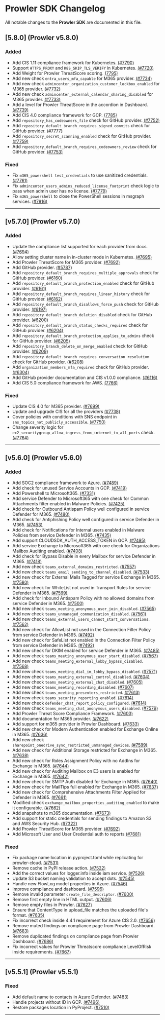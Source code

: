 # Prowler SDK Changelog

All notable changes to the **Prowler SDK** are documented in this file.

## [5.8.0] (Prowler v5.8.0)

### Added
- Add CIS 1.11 compliance framework for Kubernetes. [(#7790)](https://github.com/prowler-cloud/prowler/pull/7790)
- Support `HTTPS_PROXY` and `K8S_SKIP_TLS_VERIFY` in Kubernetes. [(#7720)](https://github.com/prowler-cloud/prowler/pull/7720)
- Add Weight for Prowler ThreatScore scoring. [(7795)](https://github.com/prowler-cloud/prowler/pull/7795)
- Add new check `entra_users_mfa_capable` for M365 provider. [(#7734)](https://github.com/prowler-cloud/prowler/pull/7734)
- Add new check `admincenter_organization_customer_lockbox_enabled` for M365 provider. [(#7732)](https://github.com/prowler-cloud/prowler/pull/7732)
- Add new check `admincenter_external_calendar_sharing_disabled` for M365 provider. [(#7733)](https://github.com/prowler-cloud/prowler/pull/7733)
- Add a level for Prowler ThreatScore in the accordion in Dashboard. [(#7739)](https://github.com/prowler-cloud/prowler/pull/7739)
- Add CIS 4.0 compliance framework for GCP. [(7785)](https://github.com/prowler-cloud/prowler/pull/7785)
- Add `repository_has_codeowners_file` check for GitHub provider. [(#7752)](https://github.com/prowler-cloud/prowler/pull/7752)
- Add `repository_default_branch_requires_signed_commits` check for GitHub provider. [(#7777)](https://github.com/prowler-cloud/prowler/pull/7777)
- Add `repository_secret_scanning_enabled` check for GitHub provider. [(#7759)](https://github.com/prowler-cloud/prowler/pull/7759)
- Add `repository_default_branch_requires_codeowners_review` check for GitHub provider. [(#7753)](https://github.com/prowler-cloud/prowler/pull/7753)

### Fixed
- Fix `m365_powershell test_credentials` to use sanitized credentials. [(#7761)](https://github.com/prowler-cloud/prowler/pull/7761)
- Fix `admincenter_users_admins_reduced_license_footprint` check logic to pass when admin user has no license. [(#7779)](https://github.com/prowler-cloud/prowler/pull/7779)
- Fix `m365_powershell` to close the PowerShell sessions in msgraph services. [(#7816)](https://github.com/prowler-cloud/prowler/pull/7816)

---

## [v5.7.0] (Prowler v5.7.0)

### Added
- Update the compliance list supported for each provider from docs. [(#7694)](https://github.com/prowler-cloud/prowler/pull/7694)
- Allow setting cluster name in in-cluster mode in Kubernetes. [(#7695)](https://github.com/prowler-cloud/prowler/pull/7695)
- Add Prowler ThreatScore for M365 provider. [(#7692)](https://github.com/prowler-cloud/prowler/pull/7692)
- Add GitHub provider. [(#5787)](https://github.com/prowler-cloud/prowler/pull/5787)
- Add `repository_default_branch_requires_multiple_approvals` check for GitHub provider. [(#6160)](https://github.com/prowler-cloud/prowler/pull/6160)
- Add `repository_default_branch_protection_enabled` check for GitHub provider. [(#6161)](https://github.com/prowler-cloud/prowler/pull/6161)
- Add `repository_default_branch_requires_linear_history` check for GitHub provider. [(#6162)](https://github.com/prowler-cloud/prowler/pull/6162)
- Add `repository_default_branch_disallows_force_push` check for GitHub provider. [(#6197)](https://github.com/prowler-cloud/prowler/pull/6197)
- Add `repository_default_branch_deletion_disabled` check for GitHub provider. [(#6200)](https://github.com/prowler-cloud/prowler/pull/6200)
- Add `repository_default_branch_status_checks_required` check for GitHub provider. [(#6204)](https://github.com/prowler-cloud/prowler/pull/6204)
- Add `repository_default_branch_protection_applies_to_admins` check for GitHub provider. [(#6205)](https://github.com/prowler-cloud/prowler/pull/6205)
- Add `repository_branch_delete_on_merge_enabled` check for GitHub provider. [(#6209)](https://github.com/prowler-cloud/prowler/pull/6209)
- Add `repository_default_branch_requires_conversation_resolution` check for GitHub provider. [(#6208)](https://github.com/prowler-cloud/prowler/pull/6208)
- Add `organization_members_mfa_required` check for GitHub provider. [(#6304)](https://github.com/prowler-cloud/prowler/pull/6304)
- Add GitHub provider documentation and CIS v1.0.0 compliance. [(#6116)](https://github.com/prowler-cloud/prowler/pull/6116)
- Add CIS 5.0 compliance framework for AWS. [(7766)](https://github.com/prowler-cloud/prowler/pull/7766)

### Fixed
- Update CIS 4.0 for M365 provider. [(#7699)](https://github.com/prowler-cloud/prowler/pull/7699)
- Update and upgrade CIS for all the providers [(#7738)](https://github.com/prowler-cloud/prowler/pull/7738)
- Cover policies with conditions with SNS endpoint in `sns_topics_not_publicly_accessible`. [(#7750)](https://github.com/prowler-cloud/prowler/pull/7750)
- Change severity logic for `ec2_securitygroup_allow_ingress_from_internet_to_all_ports` check. [(#7764)](https://github.com/prowler-cloud/prowler/pull/7764)

---

## [v5.6.0] (Prowler v5.6.0)

### Added

- Add SOC2 compliance framework to Azure. [(#7489)](https://github.com/prowler-cloud/prowler/pull/7489)
- Add check for unused Service Accounts in GCP. [(#7419)](https://github.com/prowler-cloud/prowler/pull/7419)
- Add Powershell to Microsoft365. [(#7331)](https://github.com/prowler-cloud/prowler/pull/7331)
- Add service Defender to Microsoft365 with one check for Common Attachments filter enabled in Malware Policies. [(#7425)](https://github.com/prowler-cloud/prowler/pull/7425)
- Add check for Outbound Antispam Policy well configured in service Defender for M365. [(#7480)](https://github.com/prowler-cloud/prowler/pull/7480)
- Add check for Antiphishing Policy well configured in service Defender in M365. [(#7453)](https://github.com/prowler-cloud/prowler/pull/7453)
- Add check for Notifications for Internal users enabled in Malware Policies from service Defender in M365. [(#7435)](https://github.com/prowler-cloud/prowler/pull/7435)
- Add support CLOUDSDK_AUTH_ACCESS_TOKEN in GCP. [(#7495)](https://github.com/prowler-cloud/prowler/pull/7495)
- Add service Exchange to Microsoft365 with one check for Organizations Mailbox Auditing enabled. [(#7408)](https://github.com/prowler-cloud/prowler/pull/7408)
- Add check for Bypass Disable in every Mailbox for service Defender in M365. [(#7418)](https://github.com/prowler-cloud/prowler/pull/7418)
- Add new check `teams_external_domains_restricted`. [(#7557)](https://github.com/prowler-cloud/prowler/pull/7557)
- Add new check `teams_email_sending_to_channel_disabled`. [(#7533)](https://github.com/prowler-cloud/prowler/pull/7533)
- Add new check for External Mails Tagged for service Exchange in M365. [(#7580)](https://github.com/prowler-cloud/prowler/pull/7580)
- Add new check for WhiteList not used in Transport Rules for service Defender in M365. [(#7569)](https://github.com/prowler-cloud/prowler/pull/7569)
- Add check for Inbound Antispam Policy with no allowed domains from service Defender in M365. [(#7500)](https://github.com/prowler-cloud/prowler/pull/7500)
- Add new check `teams_meeting_anonymous_user_join_disabled`. [(#7565)](https://github.com/prowler-cloud/prowler/pull/7565)
- Add new check `teams_unmanaged_communication_disabled`. [(#7561)](https://github.com/prowler-cloud/prowler/pull/7561)
- Add new check `teams_external_users_cannot_start_conversations`. [(#7562)](https://github.com/prowler-cloud/prowler/pull/7562)
- Add new check for AllowList not used in the Connection Filter Policy from service Defender in M365. [(#7492)](https://github.com/prowler-cloud/prowler/pull/7492)
- Add new check for SafeList not enabled in the Connection Filter Policy from service Defender in M365. [(#7492)](https://github.com/prowler-cloud/prowler/pull/7492)
- Add new check for DKIM enabled for service Defender in M365. [(#7485)](https://github.com/prowler-cloud/prowler/pull/7485)
- Add new check `teams_meeting_anonymous_user_start_disabled`. [(#7567)](https://github.com/prowler-cloud/prowler/pull/7567)
- Add new check `teams_meeting_external_lobby_bypass_disabled`. [(#7568)](https://github.com/prowler-cloud/prowler/pull/7568)
- Add new check `teams_meeting_dial_in_lobby_bypass_disabled`. [(#7571)](https://github.com/prowler-cloud/prowler/pull/7571)
- Add new check `teams_meeting_external_control_disabled`. [(#7604)](https://github.com/prowler-cloud/prowler/pull/7604)
- Add new check `teams_meeting_external_chat_disabled`. [(#7605)](https://github.com/prowler-cloud/prowler/pull/7605)
- Add new check `teams_meeting_recording_disabled`. [(#7607)](https://github.com/prowler-cloud/prowler/pull/7607)
- Add new check `teams_meeting_presenters_restricted`. [(#7613)](https://github.com/prowler-cloud/prowler/pull/7613)
- Add new check `teams_security_reporting_enabled`. [(#7614)](https://github.com/prowler-cloud/prowler/pull/7614)
- Add new check `defender_chat_report_policy_configured`. [(#7614)](https://github.com/prowler-cloud/prowler/pull/7614)
- Add new check `teams_meeting_chat_anonymous_users_disabled`. [(#7579)](https://github.com/prowler-cloud/prowler/pull/7579)
- Add Prowler Threat Score Compliance Framework. [(#7603)](https://github.com/prowler-cloud/prowler/pull/7603)
- Add documentation for M365 provider. [(#7622)](https://github.com/prowler-cloud/prowler/pull/7622)
- Add support for m365 provider in Prowler Dashboard. [(#7633)](https://github.com/prowler-cloud/prowler/pull/7633)
- Add new check for Modern Authentication enabled for Exchange Online in M365. [(#7636)](https://github.com/prowler-cloud/prowler/pull/7636)
- Add new check `sharepoint_onedrive_sync_restricted_unmanaged_devices`. [(#7589)](https://github.com/prowler-cloud/prowler/pull/7589)
- Add new check for Additional Storage restricted for Exchange in M365. [(#7638)](https://github.com/prowler-cloud/prowler/pull/7638)
- Add new check for Roles Assignment Policy with no AddIns for Exchange in M365. [(#7644)](https://github.com/prowler-cloud/prowler/pull/7644)
- Add new check for Auditing Mailbox on E3 users is enabled for Exchange in M365. [(#7642)](https://github.com/prowler-cloud/prowler/pull/7642)
- Add new check for SMTP Auth disabled for Exchange in M365. [(#7640)](https://github.com/prowler-cloud/prowler/pull/7640)
- Add new check for MailTips full enabled for Exchange in M365. [(#7637)](https://github.com/prowler-cloud/prowler/pull/7637)
- Add new check for Comprehensive Attachments Filter Applied for Defender in M365. [(#7661)](https://github.com/prowler-cloud/prowler/pull/7661)
- Modified check `exchange_mailbox_properties_auditing_enabled` to make it configurable. [(#7662)](https://github.com/prowler-cloud/prowler/pull/7662)
- Add snapshots to m365 documentation. [(#7673)](https://github.com/prowler-cloud/prowler/pull/7673)
- Add support for static credentials for sending findings to Amazon S3 and AWS Security Hub. [(#7322)](https://github.com/prowler-cloud/prowler/pull/7322)
- Add Prowler ThreatScore for M365 provider. [(#7692)](https://github.com/prowler-cloud/prowler/pull/7692)
- Add Microsoft User and User Credential auth to reports [(#7681)](https://github.com/prowler-cloud/prowler/pull/7681)

### Fixed

- Fix package name location in pyproject.toml while replicating for prowler-cloud. [(#7531)](https://github.com/prowler-cloud/prowler/pull/7531)
- Remove cache in PyPI release action. [(#7532)](https://github.com/prowler-cloud/prowler/pull/7532)
- Add the correct values for logger.info inside iam service. [(#7526)](https://github.com/prowler-cloud/prowler/pull/7526)
- Update S3 bucket naming validation to accept dots. [(#7545)](https://github.com/prowler-cloud/prowler/pull/7545)
- Handle new FlowLog model properties in Azure. [(#7546)](https://github.com/prowler-cloud/prowler/pull/7546)
- Improve compliance and dashboard. [(#7596)](https://github.com/prowler-cloud/prowler/pull/7596)
- Remove invalid parameter `create_file_descriptor`. [(#7600)](https://github.com/prowler-cloud/prowler/pull/7600)
- Remove first empty line in HTML output. [(#7606)](https://github.com/prowler-cloud/prowler/pull/7606)
- Remove empty files in Prowler. [(#7627)](https://github.com/prowler-cloud/prowler/pull/7627)
- Ensure that ContentType in upload_file matches the uploaded file's format. [(#7635)](https://github.com/prowler-cloud/prowler/pull/7635)
- Fix incorrect check inside 4.4.1 requirement for Azure CIS 2.0. [(#7656)](https://github.com/prowler-cloud/prowler/pull/7656)
- Remove muted findings on compliance page from Prowler Dashboard. [(#7683)](https://github.com/prowler-cloud/prowler/pull/7683)
- Remove duplicated findings on compliance page from Prowler Dashboard. [(#7686)](https://github.com/prowler-cloud/prowler/pull/7686)
- Fix incorrect values for Prowler Threatscore compliance LevelOfRisk inside requirements. [(#7667)](https://github.com/prowler-cloud/prowler/pull/7667)

---

## [v5.5.1] (Prowler v5.5.1)

### Fixed

- Add default name to contacts in Azure Defender. [(#7483)](https://github.com/prowler-cloud/prowler/pull/7483)
- Handle projects without ID in GCP. [(#7496)](https://github.com/prowler-cloud/prowler/pull/7496)
- Restore packages location in PyProject. [(#7510)](https://github.com/prowler-cloud/prowler/pull/7510)

---
